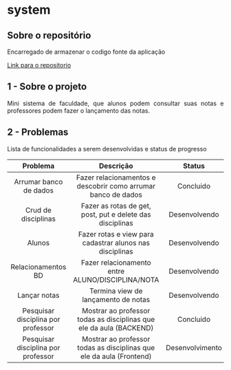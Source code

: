 # system

## Sobre o repositório

<p align="justify"> Encarregado de armazenar o codigo fonte da aplicação</p>

[Link para o repositorio](https://github.com/thallysbraz/system)

## 1 - Sobre o projeto

<p align="justify">Mini sistema de faculdade, que alunos podem consultar suas notas e professores podem fazer o lançamento das notas.</p>

## 2 - Problemas

Lista de funcionalidades a serem desenvolvidas e status de progresso

|              Problema              |                              Descrição                               |     Status      |
| :--------------------------------: | :------------------------------------------------------------------: | :-------------: |
|       Arrumar banco de dados       |    Fazer relacionamentos e descobrir como arrumar banco de dados     |    Concluido    |
|        Crud de disciplinas         |      Fazer as rotas de get, post, put e delete das disciplinas       |  Desenvolvendo  |
|               Alunos               |       Fazer rotas e view para cadastrar alunos nas disciplinas       |  Desenvolvendo  |
|         Relacionamentos BD         |           Fazer relacionamento entre ALUNO/DISCIPLINA/NOTA           |  Desenvolvendo  |
|            Lançar notas            |                 Termina view de lançamento de notas                  |  Desenvolvendo  |
| Pesquisar disciplina por professor | Mostrar ao professor todas as disciplinas que ele da aula (BACKEND)  |    Concluido    |
| Pesquisar disciplina por professor | Mostrar ao professor todas as disciplinas que ele da aula (Frontend) | Desenvolvimento |
